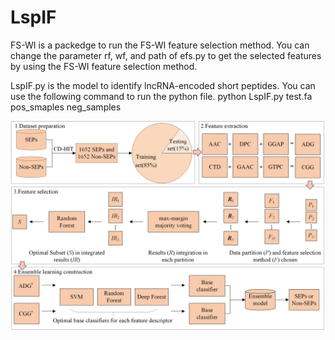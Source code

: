 # LspIF

FS-WI is a packedge to run the FS-WI feature selection method. You can change the parameter rf, wf, and path of efs.py to get the selected features by using the FS-WI feature selection method.

LspIF.py is the model to identify lncRNA-encoded short peptides. You can use the following command to run the python file.
python LspIF.py test.fa pos_smaples neg_samples

![image](https://github.com/zzssyy/LspIF/blob/master/LspIF.jpg)
